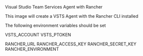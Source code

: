 Visual Studio Team Services Agent with Rancher

This image will create a VSTS Agent with the Rancher CLI installed

The following environment variables should be set

VSTS_ACCOUNT
VSTS_PTOKEN

RANCHER_URL
RANCHER_ACCESS_KEY
RANCHER_SECRET_KEY
RANCHER_ENVIRONMENT
